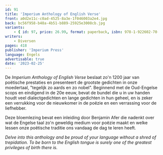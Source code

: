 ```yaml
---
id: 91
title: 'Imperium Anthology of English Verse'
front: a0d2e11c-c0ad-4525-8a3e-1f046003a2e4.jpg
back: bc56f958-b48a-4b51-b889-25925e3008cb.jpg
variants:
    - { id: 97, price: 26.99, format: paperback, isbn: 978-1-922602-70-1 }
writers:
    - Diversen
pages: 418
publisher: 'Imperium Press'
language: Engels
advertisable: true
date: '2023-02-25'
---
```


De *Imperium Anthology of English Verse* beslaat zo'n 1200 jaar van poëtische prestaties en presenteert de grootste gedichten in onze moedertaal, "tegelijk zo aards en zo nobel". Beginnend met de Oud-Engelse scops en eindigend in de 20e eeuw, bevat de bundel die u in uw handen houdt veel dialectgedichten en lange gedichten in hun geheel, en is zeker een verrukking voor de nieuwkomer in de poëzie en een verrassing voor de liefhebber.

Deze bloemlezing bevat een inleiding door Benjamin Afer die nadenkt over wat de Engelse taal zo'n geweldig medium voor poëzie maakt en welke lessen onze poëtische traditie ons vandaag de dag te leren heeft.

*Delve into this anthology and be proud of your language without a shred of trepidation. To be born to the English tongue is surely one of the greatest privileges of birth there is.*
